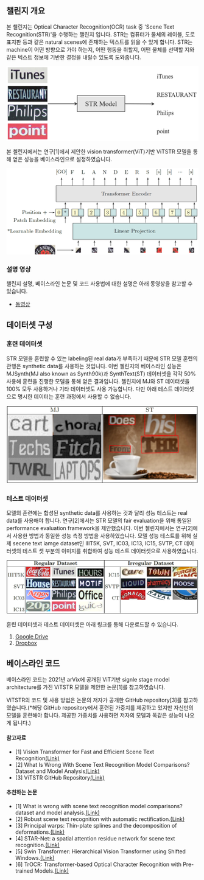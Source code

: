 ## 챌린지 개요

본 챌린지는 Optical Character Recognition(OCR) task 중 'Scene Text Recognition(STR)'을 수행하는 챌린지 입니다. STR는 컴퓨터가 물체의 레이블, 도로 표지판 등과 같은 natural scenes에 존재하는 텍스트를 읽을 수 있게 합니다. STR는 machine이 어떤 방향으로 가야 하는지, 어떤 행동을 취할지, 어떤 물체를 선택할 지와 같은 텍스트 정보에 기반한 결정을 내릴수 있도록 도와줍니다.

![](https://raw.githubusercontent.com/Denny-Warhol/cv_course/leader-board-img/str_process.PNG)

본 첼린지에서는 연구[1]에서 제안한 vision transformer(ViT)기반 ViTSTR 모델을 통해 얻은 성능을 베이스라인으로 설정하였습니다.

![](https://raw.githubusercontent.com/Denny-Warhol/cv_course/leader-board-img/detr_arch.PNG)

### 설명 영상

챌린지 설명, 베이스라인 논문 및 코드 사용법에 대한 설명은 아래 동영상을 참고할 수 있습니다.

*   [동영상](https://youtu.be/1CBn6AmTa2w)

## 데이터셋 구성

### 훈련 데이터셋

STR 모델을 훈련할 수 있는 labeling된 real data가 부족하기 때문에 STR 모델 훈련의 관행은 synthetic data를 사용하는 것입니다. 이번 첼린지의 베이스라인 성능은 MJSynth(MJ also known as Synth90k)과 SynthText(ST) 데이터셋을 각각 50% 사용해 훈련을 진행한 모델을 통해 얻은 결과입니다. 첼린지에 MJ와 ST 데이터셋을 100% 모두 사용하거나 기타 데이터셋도 사용 가능합니다. 다만 아래 테스트 데이터셋으로 명시한 데이터는 훈련 과정에서 사용할 수 없습니다.

![](https://raw.githubusercontent.com/Denny-Warhol/cv_course/leader-board-img/synth_dataset.PNG)

### 테스트 데이터셋

모델의 훈련에는 합성된 synthetic data를 사용하는 것과 달리 성능 테스트는 real data를 사용해야 합니다. 연구[2]에서는 STR 모델의 fair evaluation을 위해 통일된 performance evaluation framework을 제안했습니다. 이번 첼린지에서는 연구[2]에서 사용한 방법과 동일한 성능 측정 방법을 사용하였습니다. 모델 성능 테스트를 위해 실제 secene text iamge dataset인 IIIT5K, SVT, IC03, IC13, IC15, SVTP, CT 데이터셋의 테스트 셋 부분의 이미지를 취합하여 성능 테스트 데이터셋으로 사용하였습니다.

![](https://raw.githubusercontent.com/Denny-Warhol/cv_course/leader-board-img/real_dataset.PNG)

훈련 데이터셋과 테스트 데이터셋은 아래 링크를 통해 다운로드할 수 있습니다.

1.  [Google Drive](https://drive.google.com/drive/folders/192UfE9agQUMNq6AgU3_E05_FcPZK4hyt)
2.  [Dropbox](https://www.dropbox.com/sh/i39abvnefllx2si/AAAbAYRvxzRp3cIE5HzqUw3ra?dl=0)

## 베이스라인 코드

베이스라인 코드는 2021년 arVix에 공개된 ViT기반 signle stage model architecture를 가진 ViTSTR 모델을 제안한 논문[1]를 참고하였습니다.

ViTSTR의 코드 및 사용 방법은 논문의 저자가 공개한 GitHub repository[3]를 참고하였습니다.(*해당 GitHub repository에서 훈련된 가중치를 제공하고 있지만 자신만의 모델을 훈련해야 합니다. 제공한 가중치를 사용하면 저자의 모델과 똑같은 성능이 나오게 됩니다.)

#### 참고자료

*   [1] Vision Transformer for Fast and Efficient Scene Text Recognition[(Link)](https://arxiv.org/abs/2105.08582)
*   [2] What Is Wrong With Scene Text Recognition Model Comparisons? Dataset and Model Analysis[(Link)](https://arxiv.org/abs/1904.01906)
*   [3] ViTSTR GitHub Repository[(Link)](https://github.com/roatienza/deep-text-recognition-benchmark)

#### 추천하는 논문

*   [1] What is wrong with scene text recognition model comparisons? dataset and model analysis.[(Link)](https://arxiv.org/abs/1904.01906)
*   [2] Robust scene text recognition with automatic rectification.[(Link)](https://arxiv.org/abs/1603.03915)
*   [3] Principal warps: Thin-plate splines and the decomposition of deformations.[(Link)](https://user.engineering.uiowa.edu/~aip/papers/bookstein-89.pdf)
*   [4] STAR-Net: a spatial attention residue network for scene text recognition.[(Link)](http://www.bmva.org/bmvc/2016/papers/paper043/paper043.pdf)
*   [5] Swin Transformer: Hierarchical Vision Transformer using Shifted Windows.[(Link)](https://arxiv.org/abs/2103.14030)
*   [6] TrOCR: Transformer-based Optical Character Recognition with Pre-trained Models.[(Link)](https://arxiv.org/abs/2109.10282)